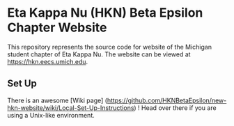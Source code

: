 # Eta Kappa Nu (HKN) Beta Epsilon Chapter Website

This repository represents the source code for website of the Michigan 
student chapter of Eta Kappa Nu. The website can be viewed at 
https://hkn.eecs.umich.edu.

## Set Up

There is an awesome [Wiki page]
(https://github.com/HKNBetaEpsilon/new-hkn-website/wiki/Local-Set-Up-Instructions)
! Head over there if you are using a Unix-like environment.
